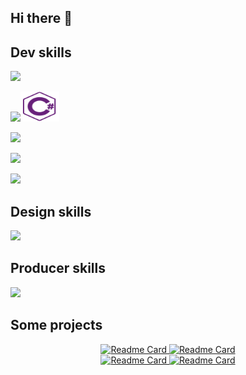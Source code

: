 ###  
<div>
  <h2>
    Hi there 👋
  </h2>
</div>
<div>
  <h2>Dev skills</h2>
      <p><img src="https://skillicons.dev/icons?i=js,typescript,react,vite,androidstudio" /></p>
      <p><img src="https://skillicons.dev/icons?i=java,php"/><img src="https://github.com/devicons/devicon/blob/master/icons/csharp/csharp-line.svg" width="62" height="48"></p>
      <p><img src="https://skillicons.dev/icons?i=ruby,rails,postgres,mysql"/></p>
      <p><img src="https://skillicons.dev/icons?i=html,css,styledcomponents,emotion" /></p>
      <p><img src="https://skillicons.dev/icons?i=git,github,linux" /></p>
  <h2>Design skills</h2>
      <p><img src="https://skillicons.dev/icons?i=ai,ae,ps,pr,xd,blender,figma" /></p>
  <h2>Producer skills</h2>
      <p><img src="https://skillicons.dev/icons?i=ableton" /></p>
  <h2>Some projects</h2>
  <div align="center">
    <a href="https://github.com/AntMient/GetThatHome">
    <img src="https://github-readme-stats.vercel.app/api/pin/?username=AntMient&repo=GetThatHome" alt="Readme Card" data-canonical-src="" style="max-width: 100%;">
    </a>
    <a href="https://github.com/AntMient/CliviaGenerator">
    <img src="https://github-readme-stats.vercel.app/api/pin/?username=AntMient&repo=CliviaGenerator" alt="Readme Card" data-canonical-src="" style="max-width: 100%;">
    </a>
  </div>
  <div align="center">
    <a href="https://github.com/AntMient/Contactable">
    <img src="https://github-readme-stats.vercel.app/api/pin/?username=AntMient&repo=Contactable" alt="Readme Card" data-canonical-src="" style="max-width: 100%;">
    </a>
    <a href="https://github.com/AntMient/Planifica">
    <img src="https://github-readme-stats.vercel.app/api/pin/?username=AntMient&repo=Planifica" alt="Readme Card" data-canonical-src="" style="max-width: 100%;">
    </a>
   </div>
  





<!--
**AntMient/AntMient** is a ✨ _special_ ✨ repository because its `README.md` (this file) appears on your GitHub profile.

Here are some ideas to get you started:

- 🔭 I’m currently working on ...
- 🌱 I’m currently learning ...
- 👯 I’m looking to collaborate on ...
- 🤔 I’m looking for help with ...
- 💬 Ask me about ...
- 📫 How to reach me: ...
- 😄 Pronouns: ...
- ⚡ Fun fact: ...
-->
